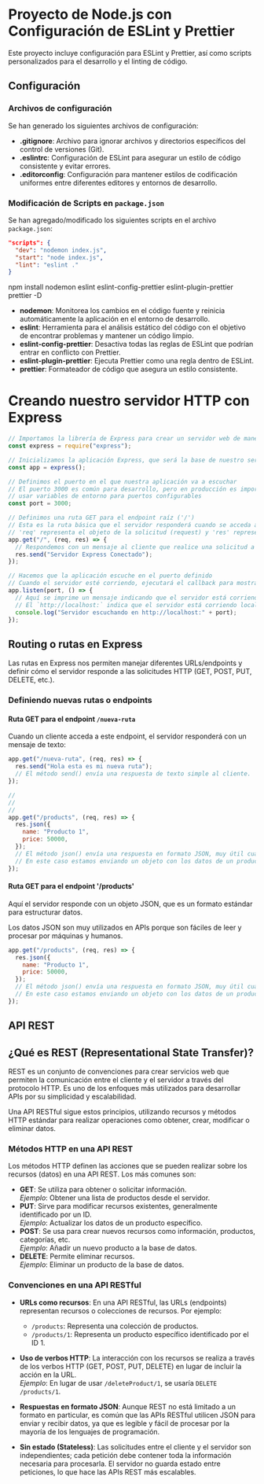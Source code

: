 # Proyecto de Node.js con Configuración de ESLint y Prettier

Este proyecto incluye configuración para ESLint y Prettier, así como scripts personalizados para el desarrollo y el linting de código.

## Configuración

### Archivos de configuración

Se han generado los siguientes archivos de configuración:

- **.gitignore**: Archivo para ignorar archivos y directorios específicos del control de versiones (Git).
- **.eslintrc**: Configuración de ESLint para asegurar un estilo de código consistente y evitar errores.
- **.editorconfig**: Configuración para mantener estilos de codificación uniformes entre diferentes editores y entornos de desarrollo.

### Modificación de Scripts en `package.json`

Se han agregado/modificado los siguientes scripts en el archivo `package.json`:

```json
"scripts": {
  "dev": "nodemon index.js",
  "start": "node index.js",
  "lint": "eslint ."
}
```

npm install nodemon eslint eslint-config-prettier eslint-plugin-prettier prettier -D

- **nodemon**: Monitorea los cambios en el código fuente y reinicia automáticamente la aplicación en el entorno de desarrollo.
- **eslint**: Herramienta para el análisis estático del código con el objetivo de encontrar problemas y mantener un código limpio.
- **eslint-config-prettier**: Desactiva todas las reglas de ESLint que podrían entrar en conflicto con Prettier.
- **eslint-plugin-prettier**: Ejecuta Prettier como una regla dentro de ESLint.
- **prettier**: Formateador de código que asegura un estilo consistente.

# Creando nuestro servidor HTTP con Express

```javascript
// Importamos la librería de Express para crear un servidor web de manera sencilla
const express = require("express");

// Inicializamos la aplicación Express, que será la base de nuestro servidor
const app = express();

// Definimos el puerto en el que nuestra aplicación va a escuchar
// El puerto 3000 es común para desarrollo, pero en producción es importante
// usar variables de entorno para puertos configurables
const port = 3000;

// Definimos una ruta GET para el endpoint raíz ('/')
// Esta es la ruta básica que el servidor responderá cuando se acceda al dominio principal
// 'req' representa el objeto de la solicitud (request) y 'res' representa el objeto de la respuesta (response)
app.get("/", (req, res) => {
  // Respondemos con un mensaje al cliente que realice una solicitud a '/'
  res.send("Servidor Express Conectado");
});

// Hacemos que la aplicación escuche en el puerto definido
// Cuando el servidor esté corriendo, ejecutará el callback para mostrar un mensaje en la consola
app.listen(port, () => {
  // Aquí se imprime un mensaje indicando que el servidor está corriendo y en qué URL puede accederse
  // El `http://localhost:` indica que el servidor está corriendo localmente
  console.log("Servidor escuchando en http://localhost:" + port);
});
```

## Routing o rutas en Express

Las rutas en Express nos permiten manejar diferentes URLs/endpoints y definir cómo el servidor responde a las solicitudes HTTP (GET, POST, PUT, DELETE, etc.).

### Definiendo nuevas rutas o endpoints

#### Ruta GET para el endpoint `/nueva-ruta`

Cuando un cliente acceda a este endpoint, el servidor responderá con un mensaje de texto:

```javascript
app.get("/nueva-ruta", (req, res) => {
  res.send("Hola esta es mi nueva ruta");
  // El método send() envía una respuesta de texto simple al cliente.
});

//
//
//
app.get("/products", (req, res) => {
  res.json({
    name: "Producto 1",
    price: 50000,
  });
  // El método json() envía una respuesta en formato JSON, muy útil cuando trabajamos con APIs.
  // En este caso estamos enviando un objeto con los datos de un producto.
});
```

#### Ruta GET para el endpoint '/products'

Aquí el servidor responde con un objeto JSON, que es un formato estándar para estructurar datos.

Los datos JSON son muy utilizados en APIs porque son fáciles de leer y procesar por máquinas y humanos.

```javascript
app.get("/products", (req, res) => {
  res.json({
    name: "Producto 1",
    price: 50000,
  });
  // El método json() envía una respuesta en formato JSON, muy útil cuando trabajamos con APIs.
  // En este caso estamos enviando un objeto con los datos de un producto.
});
```

## API REST

## ¿Qué es REST (Representational State Transfer)?

REST es un conjunto de convenciones para crear servicios web que permiten la comunicación entre el cliente y el servidor a través del protocolo HTTP. Es uno de los enfoques más utilizados para desarrollar APIs por su simplicidad y escalabilidad.

Una API RESTful sigue estos principios, utilizando recursos y métodos HTTP estándar para realizar operaciones como obtener, crear, modificar o eliminar datos.

### Métodos HTTP en una API REST

Los métodos HTTP definen las acciones que se pueden realizar sobre los recursos (datos) en una API REST. Los más comunes son:

- **GET**: Se utiliza para obtener o solicitar información.  
  _Ejemplo_: Obtener una lista de productos desde el servidor.
- **PUT**: Sirve para modificar recursos existentes, generalmente identificado por un ID.  
  _Ejemplo_: Actualizar los datos de un producto específico.
- **POST**: Se usa para crear nuevos recursos como información, productos, categorías, etc.  
  _Ejemplo_: Añadir un nuevo producto a la base de datos.
- **DELETE**: Permite eliminar recursos.  
  _Ejemplo_: Eliminar un producto de la base de datos.

### Convenciones en una API RESTful

- **URLs como recursos**: En una API RESTful, las URLs (endpoints) representan recursos o colecciones de recursos. Por ejemplo:

  - `/products`: Representa una colección de productos.
  - `/products/1`: Representa un producto específico identificado por el ID 1.

- **Uso de verbos HTTP**: La interacción con los recursos se realiza a través de los verbos HTTP (GET, POST, PUT, DELETE) en lugar de incluir la acción en la URL.  
  _Ejemplo_: En lugar de usar `/deleteProduct/1`, se usaría `DELETE /products/1`.

- **Respuestas en formato JSON**: Aunque REST no está limitado a un formato en particular, es común que las APIs RESTful utilicen JSON para enviar y recibir datos, ya que es legible y fácil de procesar por la mayoría de los lenguajes de programación.

- **Sin estado (Stateless)**: Las solicitudes entre el cliente y el servidor son independientes; cada petición debe contener toda la información necesaria para procesarla. El servidor no guarda estado entre peticiones, lo que hace las APIs REST más escalables.
